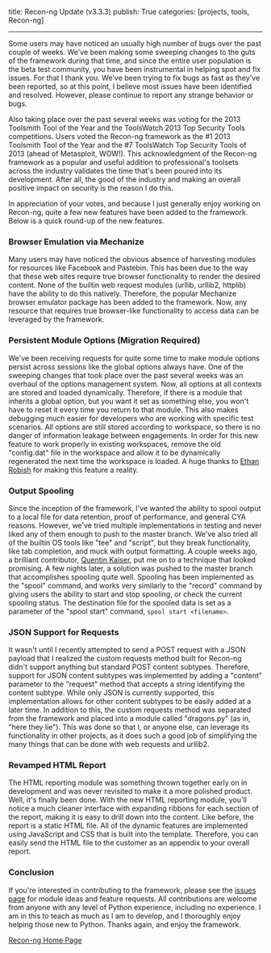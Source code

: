 title: Recon-ng Update (v3.3.3)
publish: True
categories: [projects, tools, Recon-ng]

---

Some users may have noticed an usually high number of bugs over the past couple of weeks. We've been making some sweeping changes to the guts of the framework during that time, and since the entire user population is the beta test community, you have been instrumental in helping spot and fix issues. For that I thank you. We've been trying to fix bugs as fast as they've been reported, so at this point, I believe most issues have been identified and resolved. However, please continue to report any strange behavior or bugs.

<!-- READMORE -->

Also taking place over the past several weeks was voting for the 2013 Toolsmith Tool of the Year and the ToolsWatch 2013 Top Security Tools competitions. Users voted the Recon-ng framework as the #1 2013 Toolsmith Tool of the Year and the #7 ToolsWatch Top Security Tools of 2013 (ahead of Metasploit, WOW!). This acknowledgment of the Recon-ng framework as a popular and useful addition to professional's toolsets across the industry validates the time that's been poured into its development. After all, the good of the industry and making an overall positive impact on security is the reason I do this.

In appreciation of your votes, and because I just generally enjoy working on Recon-ng, quite a few new features have been added to the framework. Below is a quick round-up of the new features.

### Browser Emulation via Mechanize

Many users may have noticed the obvious absence of harvesting modules for resources like Facebook and Pastebin. This has been due to the way that these web sites require true browser functionality to render the desired content. None of the builtin web request modules (urllib, urllib2, httplib) have the ability to do this natively. Therefore, the popular Mechanize browser emulator package has been added to the framework. Now, any resource that requires true browser-like functionality to access data can be leveraged by the framework.

### Persistent Module Options (Migration Required)

We've been receiving requests for quite some time to make module options persist across sessions like the global options always have. One of the sweeping changes that took place over the past several weeks was an overhaul of the options management system. Now, all options at all contexts are stored and loaded dynamically. Therefore, if there is a module that inherits a global option, but you want it set as something else, you won't have to reset it every time you return to that module. This also makes debugging much easier for developers who are working with specific test scenarios. All options are still stored according to workspace, so there is no danger of information leakage between engagements. In order for this new feature to work properly in existing workspaces, remove the old "config.dat" file in the workspace and allow it to be dynamically regenerated the next time the workspace is loaded. A huge thanks to [Ethan Robish](https://twitter.com/EthanRobish) for making this feature a reality.

### Output Spooling

Since the inception of the framework, I've wanted the ability to spool output to a local file for data retention, proof of performance, and general CYA reasons. However, we've tried multiple implementations in testing and never liked any of them enough to push to the master branch. We've also tried all of the builtin OS tools like "tee" and "script", but they break functionality, like tab completion, and muck with output formatting. A couple weeks ago, a brilliant contributor, [Quentin Kaiser](https://bitbucket.org/qkaiser), put me on to a technique that looked promising. A few nights later, a solution was pushed to the master branch that accomplishes spooling quite well. Spooling has been implemented as the "spool" command, and works very similarly to the "record" command by giving users the ability to start and stop spooling, or check the current spooling status. The destination file for the spooled data is set as a parameter of the "spool start" command, `spool start <filename>`.

### JSON Support for Requests

It wasn't until I recently attempted to send a POST request with a JSON payload that I realized the custom requests method built for Recon-ng didn't support anything but standard POST content subtypes. Therefore, support for JSON content subtypes was implemented by adding a "content" parameter to the "request" method that accepts a string identifying the content subtype. While only JSON is currently supported, this implementation allows for other content subtypes to be easily added at a later time. In addition to this, the custom requests method was separated from the framework and placed into a module called "dragons.py" (as in, "here they lie"). This was done so that I, or anyone else, can leverage its functionality in other projects, as it does such a good job of simplifying the many things that can be done with web requests and urllib2.

### Revamped HTML Report

The HTML reporting module was something thrown together early on in development and was never revisited to make it a more polished product. Well, it's finally been done. With the new HTML reporting module, you'll notice a much cleaner interface with expanding ribbons for each section of the report, making it is easy to drill down into the content. Like before, the report is a static HTML file. All of the dynamic features are implemented using JavaScript and CSS that is built into the template. Therefore, you can easily send the HTML file to the customer as an appendix to your overall report.

### Conclusion

If you're interested in contributing to the framework, please see the [issues page](https://bitbucket.org/LaNMaSteR53/recon-ng/issues?status=new&status=open) for module ideas and feature requests. All contributions are welcome from anyone with any level of Python experience, including no experience. I am in this to teach as much as I am to develop, and I thoroughly enjoy helping those new to Python. Thanks again, and enjoy the framework.

[Recon-ng Home Page](http://www.recon-ng.com)
